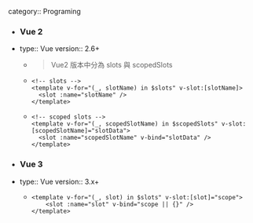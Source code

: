 category:: Programing

- ### Vue 2
- type:: Vue
  version:: 2.6+
	- > Vue2 版本中分為 slots 與 scopedSlots
	- ```vue
	  <!-- slots -->
	  <template v-for="(_, slotName) in $slots" v-slot:[slotName]>
	    <slot :name="slotName" />
	  </template>
	  ```
	- ```vue
	  <!-- scoped slots -->
	  <template v-for="(_, scopedSlotName) in $scopedSlots" v-slot:[scopedSlotName]="slotData">
	    <slot :name="scopedSlotName" v-bind="slotData" />
	  </template>
	  ```
- ### Vue 3
- type:: Vue
  version:: 3.x+
	- ```vue
	  <template v-for="(_, slot) in $slots" v-slot:[slot]="scope">
	      <slot :name="slot" v-bind="scope || {}" />
	  </template>
	  ```